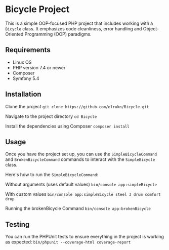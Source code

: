 # Bicycle Project

This is a simple OOP-focused PHP project that includes working with a `Bicycle` class. It emphasizes code cleanliness, error handling and Object-Oriented Programming (OOP) paradigms.

## Requirements

- Linux OS
- PHP version 7.4 or newer
- Composer
- Symfony 5.4

## Installation
Clone the project
`git clone https://github.com/elrukn/Bicycle.git`

Navigate to the project directory
`cd Bicycle`

Install the dependencies using Composer
`composer install`


## Usage

Once you have the project set up, you can use the `SimpleBicycleCommand` and `BrokenBicycleCommand` commands to interact with the `SimpleBicycle` class.

Here's how to run the `SimpleBicycleCommand`:


Without arguments (uses default values)
`bin/console app:simpleBicycle`

With custom values
`bin/console app:simpleBicycle steel 3 drum comfort drop` 

Running the brokenBicycle Command
`bin/console app:brokenBicycle`


## Testing

You can run the PHPUnit tests to ensure everything in the project is working as expected:
`bin/phpunit --coverage-html coverage-report `
